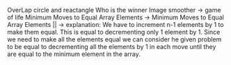 OverLap circle and reactangle
Who is the winner
Image smoother -> game of life
Minimum Moves to Equal Array Elements -> Minimum Moves to Equal Array Elements ||
-> explanation: We have to increment n-1 elements by 1 to make them equal. This is equal to decrementing only 1 element by 1. Since we need to make all the elements equal we can consider he given problem to be equal to decrementing all the elements by 1 in each move until they are equal to the minimum element in the array.
